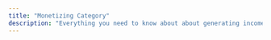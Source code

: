 ```yaml
---
title: "Monetizing Category"
description: "Everything you need to know about about generating income online and offline and more through our monetization category."
---
```

